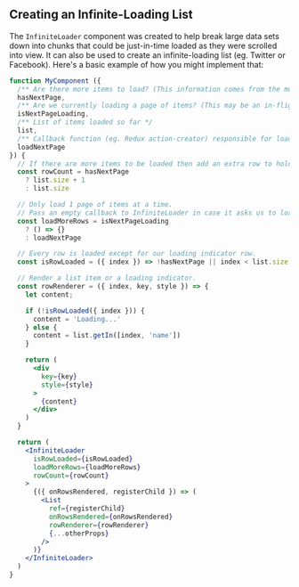 Creating an Infinite-Loading List
---------------

The `InfiniteLoader` component was created to help break large data sets down into chunks that could be just-in-time loaded as they were scrolled into view.
It can also be used to create an infinite-loading list (eg. Twitter or Facebook).
Here's a basic example of how you might implement that:

```jsx
function MyComponent ({
  /** Are there more items to load? (This information comes from the most recent API request.) */
  hasNextPage,
  /** Are we currently loading a page of items? (This may be an in-flight flag in your Redux store for example.) */
  isNextPageLoading,
  /** List of items loaded so far */
  list,
  /** Callback function (eg. Redux action-creator) responsible for loading the next page of items */
  loadNextPage
}) {
  // If there are more items to be loaded then add an extra row to hold a loading indicator.
  const rowCount = hasNextPage
    ? list.size + 1
    : list.size

  // Only load 1 page of items at a time.
  // Pass an empty callback to InfiniteLoader in case it asks us to load more than once.
  const loadMoreRows = isNextPageLoading
    ? () => {}
    : loadNextPage

  // Every row is loaded except for our loading indicator row.
  const isRowLoaded = ({ index }) => !hasNextPage || index < list.size

  // Render a list item or a loading indicator.
  const rowRenderer = ({ index, key, style }) => {
    let content;

    if (!isRowLoaded({ index })) {
      content = 'Loading...'
    } else {
      content = list.getIn([index, 'name'])
    }

    return (
      <div
        key={key}
        style={style}
      >
        {content}
      </div>
    )
  }

  return (
    <InfiniteLoader
      isRowLoaded={isRowLoaded}
      loadMoreRows={loadMoreRows}
      rowCount={rowCount}
    >
      {({ onRowsRendered, registerChild }) => (
        <List
          ref={registerChild}
          onRowsRendered={onRowsRendered}
          rowRenderer={rowRenderer}
          {...otherProps}
        />
      )}
    </InfiniteLoader>
  )
}
```
